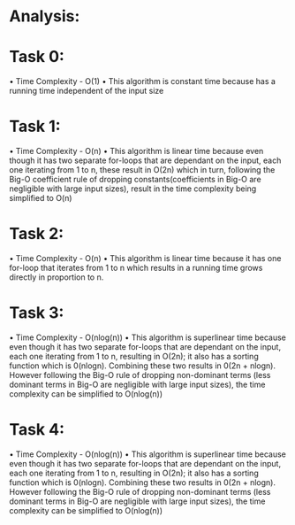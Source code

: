 # Analysis:

# Task 0:
 • Time Complexity - O(1)
 • This algorithm is constant time because has a running time independent of the input size

# Task 1:
 • Time Complexity - O(n)
 • This algorithm is linear time because even though it has two separate for-loops that 
   are dependant on the input, each one iterating from 1 to n, these result in O(2n) which 
   in turn, following the Big-O coefficient rule of dropping constants(coefficients in Big-O 
   are negligible with large input sizes), result in the time complexity being simplified to O(n)

# Task 2:
 • Time Complexity - O(n)
 • This algorithm is linear time because it has one for-loop that iterates from 1 to n which 
   results in a running time grows directly in proportion to n.

# Task 3:
 • Time Complexity - O(nlog(n))
 • This algorithm is superlinear time because even though it has two separate for-loops that 
   are dependant on the input, each one iterating from 1 to n, resulting in O(2n); it also has 
   a sorting function which is 0(nlogn). Combining these two results in 0(2n + nlogn). 
   However following the Big-O rule of dropping non-dominant terms (less dominant terms in Big-O are 
   negligible with large input sizes), the time complexity can be simplified to O(nlog(n))
   
# Task 4:
 • Time Complexity - O(nlog(n))
 • This algorithm is superlinear time because even though it has two separate for-loops that 
   are dependant on the input, each one iterating from 1 to n, resulting in O(2n); it also has 
   a sorting function which is 0(nlogn). Combining these two results in 0(2n + nlogn). 
   However following the Big-O rule of dropping non-dominant terms (less dominant terms in Big-O are 
   negligible with large input sizes), the time complexity can be simplified to O(nlog(n))
